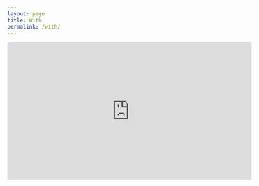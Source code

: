 ```yaml
---
layout: page
title: With
permalink: /with/
---
```


<iframe width="560" height="315" src="https://www.youtube.com/embed/XmSdTa9kaiQ" frameborder="0" allowfullscreen="true" webkitallowfullscreen="true" mozallowfullscreen="true"></iframe>
